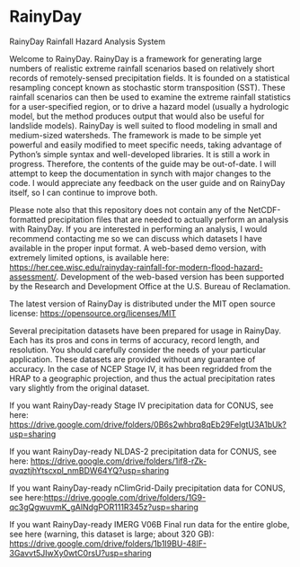 # RainyDay
RainyDay Rainfall Hazard Analysis System

Welcome to RainyDay. RainyDay is a framework for generating large numbers of realistic extreme rainfall scenarios based on relatively short records of remotely-sensed precipitation fields.  It is founded on a statistical resampling concept known as stochastic storm transposition (SST).  These rainfall scenarios can then be used to examine the extreme rainfall statistics for a user-specified region, or to drive a hazard model (usually a hydrologic model, but the method produces output that would also be useful for landslide models). RainyDay is well suited to flood modeling in small and medium-sized watersheds.  The framework is made to be simple yet powerful and easily modified to meet specific needs, taking advantage of Python’s simple syntax and well-developed libraries.  It is still a work in progress.  Therefore, the contents of the guide may be out-of-date.  I will attempt to keep the documentation in synch with major changes to the code.  I would appreciate any feedback on the user guide and on RainyDay itself, so I can continue to improve both.

Please note also that this repository does not contain any of the NetCDF-formatted precipitation files that are needed to actually perform an analysis with RainyDay. If you are interested in performing an analysis, I would recommend contacting me so we can discuss which datasets I have available in the proper input format. A web-based demo version, with extremely limited options, is available here: https://her.cee.wisc.edu/rainyday-rainfall-for-modern-flood-hazard-assessment/. Development of the web-based version has been supported by the Research and Development Office at the U.S. Bureau of Reclamation.

The latest version of RainyDay is distributed under the MIT open source license: https://opensource.org/licenses/MIT

Several precipitation datasets have been prepared for usage in RainyDay. Each has its pros and cons in terms of accuracy, record length, and resolution. You should carefully consider the needs of your particular application. These datasets are provided without any guarantee of accuracy. In the case of NCEP Stage IV, it has been regridded from the HRAP to a geographic projection, and thus the actual precipitation rates vary slightly from the original dataset. 

If you want RainyDay-ready Stage IV precipitation data for CONUS, see here: https://drive.google.com/drive/folders/0B6s2whbrq8qEb29FelgtU3A1bUk?usp=sharing

If you want RainyDay-ready NLDAS-2 precipitation data for CONUS, see here: https://drive.google.com/drive/folders/1if8-rZk-qvqztjhYtscxpl_nmBDW64YQ?usp=sharing

If you want RainyDay-ready nClimGrid-Daily precipitation data for CONUS, see here:https://drive.google.com/drive/folders/1G9-qc3gQgwuvmK_gAlNdgPOR111R345z?usp=sharing

If you want RainyDay-ready IMERG V06B Final run data for the entire globe, see here (warning, this dataset is large; about 320 GB): https://drive.google.com/drive/folders/1b1I9BU-48lF-3Gavvt5JIwXy0wtC0rsU?usp=sharing
